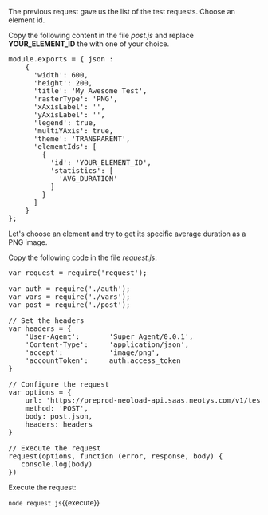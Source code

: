 
The previous request gave us the list of the test requests. Choose an element id.

Copy the following content in the file *post.js* and replace **YOUR_ELEMENT_ID** the with one of your choice.

<pre class="file" data-filename="post.js" data-target="replace">
module.exports = { json : 
    {
      'width': 600,
      'height': 200,
      'title': 'My Awesome Test',
      'rasterType': 'PNG',
      'xAxisLabel': '',
      'yAxisLabel': '',
      'legend': true,
      'multiYAxis': true,
      'theme': 'TRANSPARENT',
      'elementIds': [
        {
          'id': 'YOUR_ELEMENT_ID',
          'statistics': [
            'AVG_DURATION'
          ]
        }
      ]
    }
};
</pre>

Let's choose an element and try to get its specific average duration as a PNG image.

Copy the following code in the file *request.js*:

<pre class="file" data-filename="request.js" data-target="replace">var request = require('request');

var auth = require('./auth');
var vars = require('./vars');
var post = require('./post');

// Set the headers
var headers = {
    'User-Agent':       'Super Agent/0.0.1',
    'Content-Type':     'application/json',
    'accept':           'image/png',
    'accountToken':     auth.access_token
}

// Configure the request
var options = {
    url: 'https://preprod-neoload-api.saas.neotys.com/v1/tests/' + vars.test_id + '/graph',
    method: 'POST',
    body: post.json,
    headers: headers
}

// Execute the request
request(options, function (error, response, body) {
   console.log(body)
})
</pre>

Execute the request:

`node request.js`{{execute}}
